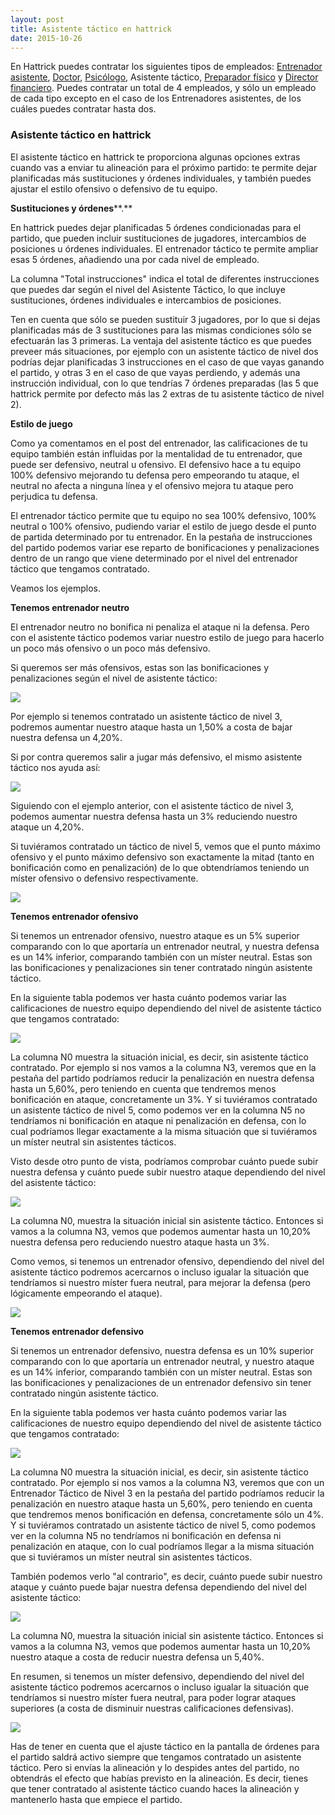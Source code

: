 ```yaml
---
layout: post
title: Asistente táctico en hattrick
date: 2015-10-26
---
```


En Hattrick puedes contratar los siguientes tipos de empleados: [Entrenador asistente](http://www.guiaocerin.com/es/el-entrenador-asistente/), [Doctor](http://www.guiaocerin.com/es/doctor-en-hattrick/), [Psicólogo](http://www.guiaocerin.com/es/psicologo-en-hattrick/), Asistente táctico, [Preparador físico](http://www.guiaocerin.com/es/preparador-fisico-entrenador-de-forma-en-hattrick/) y [Director financiero](http://www.guiaocerin.com/es/director-financiero-en-hattrick/). Puedes contratar un total de 4 empleados, y sólo un empleado de cada tipo excepto en el caso de los Entrenadores asistentes, de los cuáles puedes contratar hasta dos.

### Asistente táctico en hattrick

El asistente táctico en hattrick te proporciona algunas opciones extras cuando vas a enviar tu alineación para el próximo partido: te permite dejar planificadas más sustituciones y órdenes individuales, y también puedes ajustar el estilo ofensivo o defensivo de tu equipo.

**Sustituciones y órdenes****.**

En hattrick puedes dejar planificadas 5 órdenes condicionadas para el partido, que pueden incluir sustituciones de jugadores, intercambios de posiciones u órdenes individuales. El entrenador táctico te permite ampliar esas 5 órdenes, añadiendo una por cada nivel de empleado.

La columna "Total instrucciones" indica el total de diferentes instrucciones que puedes dar según el nivel del Asistente Táctico, lo que incluye sustituciones, órdenes individuales e intercambios de posiciones.

Ten en cuenta que sólo se pueden sustituir 3 jugadores, por lo que si dejas planificadas más de 3 sustituciones para las mismas condiciones sólo se efectuarán las 3 primeras. La ventaja del asistente táctico es que puedes preveer más situaciones, por ejemplo con un asistente táctico de nivel dos podrías dejar planificadas 3 instrucciones en el caso de que vayas ganando el partido, y otras 3 en el caso de que vayas perdiendo, y además una instrucción individual, con lo que tendrías 7 órdenes preparadas (las 5 que hattrick permite por defecto más las 2 extras de tu asistente táctico de nivel 2).

**Estilo de juego**

Como ya comentamos en el post del entrenador, las calificaciones de tu equipo también están influidas por la mentalidad de tu entrenador, que puede ser defensivo, neutral u ofensivo. El defensivo hace a tu equipo 100% defensivo mejorando tu defensa pero empeorando tu ataque, el neutral no afecta a ninguna línea y el ofensivo mejora tu ataque pero perjudica tu defensa.

El entrenador táctico permite que tu equipo no sea 100% defensivo, 100% neutral o 100% ofensivo, pudiendo variar el estilo de juego desde el punto de partida determinado por tu entrenador. En la pestaña de instrucciones del partido podemos variar ese reparto de bonificaciones y penalizaciones dentro de un rango que viene determinado por el nivel del entrenador táctico que tengamos contratado.

Veamos los ejemplos.

**Tenemos entrenador neutro**

El entrenador neutro no bonifica ni penaliza el ataque ni la defensa. Pero con el asistente táctico podemos variar nuestro estilo de juego para hacerlo un poco más ofensivo o un poco más defensivo.

Si queremos ser más ofensivos, estas son las bonificaciones y penalizaciones según el nivel de asistente táctico:

![](http://i.imgur.com/anp8XgD.jpg)

Por ejemplo si tenemos contratado un asistente táctico de nivel 3, podremos aumentar nuestro ataque hasta un 1,50% a costa de bajar nuestra defensa un 4,20%.

Si por contra queremos salir a jugar más defensivo, el mismo asistente táctico nos ayuda así:

![](http://i.imgur.com/fOnWxQq.jpg)

Siguiendo con el ejemplo anterior, con el asistente táctico de nivel 3, podemos aumentar nuestra defensa hasta un 3% reduciendo nuestro ataque un 4,20%.

Si tuviéramos contratado un táctico de nivel 5, vemos que el punto máximo ofensivo y el punto máximo defensivo son exactamente la mitad (tanto en bonificación como en penalización) de lo que obtendríamos teniendo un míster ofensivo o defensivo respectivamente.

![](http://i.imgur.com/xCtaXsU.jpg)

**Tenemos entrenador ofensivo**

Si tenemos un entrenador ofensivo, nuestro ataque es un 5% superior comparando con lo que aportaría un entrenador neutral, y nuestra defensa es un 14% inferior, comparando también con un míster neutral. Estas son las bonificaciones y penalizaciones sin tener contratado ningún asistente táctico.

En la siguiente tabla podemos ver hasta cuánto podemos variar las calificaciones de nuestro equipo dependiendo del nivel de asistente táctico que tengamos contratado:

![](http://i.imgur.com/iNFxzuu.jpg)

La columna N0 muestra la situación inicial, es decir, sin asistente táctico contratado. Por ejemplo si nos vamos a la columna N3, veremos que en la pestaña del partido podríamos reducir la penalización en nuestra defensa hasta un 5,60%, pero teniendo en cuenta que tendremos menos bonificación en ataque, concretamente un 3%. Y si tuviéramos contratado un asistente táctico de nivel 5, como podemos ver en la columna N5 no tendríamos ni bonificación en ataque ni penalización en defensa, con lo cual podríamos llegar exactamente a la misma situación que si tuviéramos un míster neutral sin asistentes tácticos.

Visto desde otro punto de vista, podríamos comprobar cuánto puede subir nuestra defensa y cuánto puede subir nuestro ataque dependiendo del nivel del asistente táctico:

![](http://i.imgur.com/P4TLfWw.jpg)

La columna N0, muestra la situación inicial sin asistente táctico. Entonces si vamos a la columna N3, vemos que podemos aumentar hasta un 10,20% nuestra defensa pero reduciendo nuestro ataque hasta un 3%.

Como vemos, si tenemos un entrenador ofensivo, dependiendo del nivel del asistente táctico podremos acercarnos o incluso igualar la situación que tendríamos si nuestro míster fuera neutral, para mejorar la defensa (pero lógicamente empeorando el ataque).

![](http://i.imgur.com/5NMJgzI.jpg)

**Tenemos entrenador defensivo**

Si tenemos un entrenador defensivo, nuestra defensa es un 10% superior comparando con lo que aportaría un entrenador neutral, y nuestro ataque es un 14% inferior, comparando también con un míster neutral. Estas son las bonificaciones y penalizaciones de un entrenador defensivo sin tener contratado ningún asistente táctico.

En la siguiente tabla podemos ver hasta cuánto podemos variar las calificaciones de nuestro equipo dependiendo del nivel de asistente táctico que tengamos contratado:

![](http://i.imgur.com/jjpwZyD.jpg)

La columna N0 muestra la situación inicial, es decir, sin asistente táctico contratado. Por ejemplo si nos vamos a la columna N3, veremos que con un Entrenador Táctico de Nivel 3 en la pestaña del partido podríamos reducir la penalización en nuestro ataque hasta un 5,60%, pero teniendo en cuenta que tendremos menos bonificación en defensa, concretamente sólo un 4%. Y si tuviéramos contratado un asistente táctico de nivel 5, como podemos ver en la columna N5 no tendríamos ni bonificación en defensa ni penalización en ataque, con lo cual podríamos llegar a la misma situación que si tuviéramos un míster neutral sin asistentes tácticos.

También podemos verlo "al contrario", es decir, cuánto puede subir nuestro ataque y cuánto puede bajar nuestra defensa dependiendo del nivel del asistente táctico:

![](http://i.imgur.com/nggK8pe.jpg)

La columna N0, muestra la situación inicial sin asistente táctico. Entonces si vamos a la columna N3, vemos que podemos aumentar hasta un 10,20% nuestro ataque a costa de reducir nuestra defensa un 5,40%.

En resumen, si tenemos un míster defensivo, dependiendo del nivel del asistente táctico podremos acercarnos o incluso igualar la situación que tendríamos si nuestro míster fuera neutral, para poder lograr ataques superiores (a costa de disminuir nuestras calificaciones defensivas).

![](http://i.imgur.com/U7e85PI.jpg)

Has de tener en cuenta que el ajuste táctico en la pantalla de órdenes para el partido saldrá activo siempre que tengamos contratado un asistente táctico. Pero si envías la alineación y lo despides antes del partido, no obtendrás el efecto que habías previsto en la alineación. Es decir, tienes que tener contratado al asistente táctico cuando haces la alineación y mantenerlo hasta que empiece el partido.
